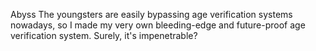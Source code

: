 Abyss
The youngsters are easily bypassing age verification systems nowadays, so I made my very own bleeding-edge and future-proof age verification system. Surely, it's impenetrable?
